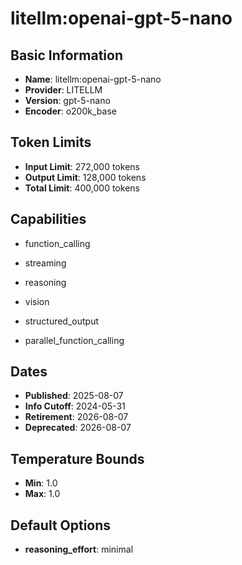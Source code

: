 # litellm:openai-gpt-5-nano

## Basic Information
- **Name**: litellm:openai-gpt-5-nano
- **Provider**: LITELLM
- **Version**: gpt-5-nano
- **Encoder**: o200k_base

## Token Limits
- **Input Limit**: 272,000 tokens
- **Output Limit**: 128,000 tokens
- **Total Limit**: 400,000 tokens

## Capabilities


- function_calling

- streaming

- reasoning

- vision

- structured_output

- parallel_function_calling



## Dates
- **Published**: 2025-08-07
- **Info Cutoff**: 2024-05-31
- **Retirement**: 2026-08-07
- **Deprecated**: 2026-08-07

## Temperature Bounds

- **Min**: 1.0
- **Max**: 1.0



## Default Options

- **reasoning_effort**: minimal



